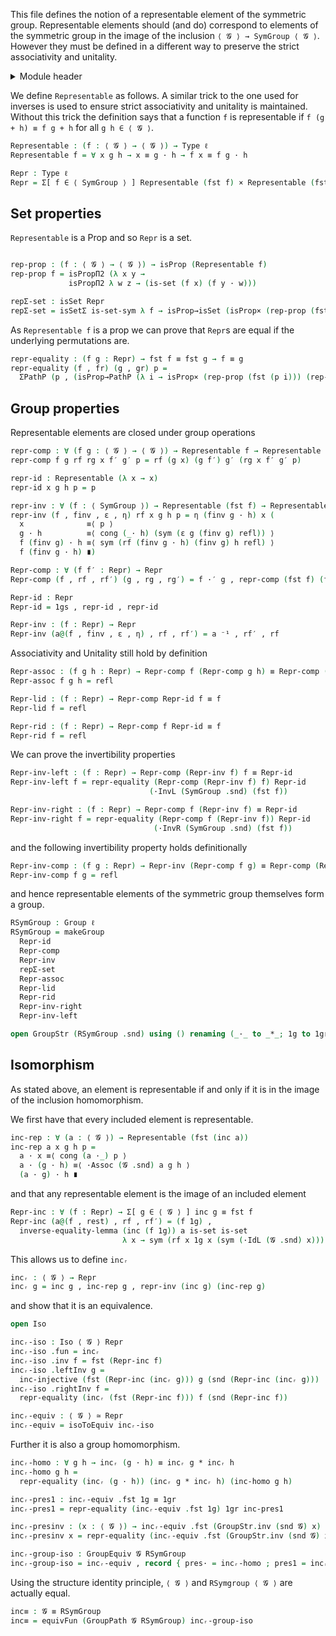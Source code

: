 This file defines the notion of a representable element of the symmetric group. Representable elements should (and do) correspond to elements of the symmetric group in the image of the inclusion `⟨ 𝓖 ⟩ → SymGroup ⟨ 𝓖 ⟩`. However they must be defined in a different way to preserve the strict associativity and unitality.

<details>
<summary>Module header</summary>

```agda
{-# OPTIONS --safe --cubical #-}

open import Cubical.Algebra.Group

module Groups.Symmetric.Representable {ℓ} (𝓖 : Group ℓ) where

open import Cubical.Algebra.Group.GroupPath
open import Cubical.Algebra.Group.Morphisms
open import Cubical.Data.Sigma
open import Cubical.Data.Vec
open import Cubical.Foundations.Equiv
open import Cubical.Foundations.HLevels
open import Cubical.Foundations.Isomorphism
open import Cubical.Foundations.Prelude
open import Cubical.Foundations.SIP
open import Cubical.Functions.FunExtEquiv
open import Groups.Function.Inverse
open import Groups.Symmetric
open import Groups.Symmetric.Inclusion 𝓖

open GroupStr (𝓖 .snd) using (_·_;1g;inv;is-set)
open GroupStr (SymGroup .snd) using () renaming (_·_ to _·′_; 1g to 1gs; inv to _⁻¹; is-set to is-set-sym)
open GroupStr hiding (_·_;1g;inv;is-set)
```

</details>

We define `Representable` as follows. A similar trick to the one used for inverses is used to ensure strict associativity and unitality is maintained. Without this trick the definition says that a function `f` is representable if `f (g + h) ≡ f g + h` for all `g h ∈ ⟨ 𝓖 ⟩`.

```agda
Representable : (f : ⟨ 𝓖 ⟩ → ⟨ 𝓖 ⟩) → Type ℓ
Representable f = ∀ x g h → x ≡ g · h → f x ≡ f g · h

Repr : Type ℓ
Repr = Σ[ f ∈ ⟨ SymGroup ⟩ ] Representable (fst f) × Representable (fst (snd f))
```

## Set properties

`Representable` is a Prop and so `Repr` is a set.

```agda

rep-prop : (f : ⟨ 𝓖 ⟩ → ⟨ 𝓖 ⟩) → isProp (Representable f)
rep-prop f = isPropΠ2 (λ x y →
             isPropΠ2 λ w z → (is-set (f x) (f y · w)))

repΣ-set : isSet Repr
repΣ-set = isSetΣ is-set-sym λ f → isProp→isSet (isProp× (rep-prop (fst f)) (rep-prop (fst (snd f))))
```

As `Representable f` is a prop we can prove that `Repr`s are equal if the underlying permutations are.

```agda
repr-equality : (f g : Repr) → fst f ≡ fst g → f ≡ g
repr-equality (f , fr) (g , gr) p =
  ΣPathP (p , (isProp→PathP (λ i → isProp× (rep-prop (fst (p i))) (rep-prop (fst (snd (p i))))) fr gr))
```

## Group properties

Representable elements are closed under group operations

```agda
repr-comp : ∀ (f g : ⟨ 𝓖 ⟩ → ⟨ 𝓖 ⟩) → Representable f → Representable g → Representable (λ x → f (g x))
repr-comp f g rf rg x f′ g′ p = rf (g x) (g f′) g′ (rg x f′ g′ p)

repr-id : Representable (λ x → x)
repr-id x g h p = p

repr-inv : ∀ (f : ⟨ SymGroup ⟩) → Representable (fst f) → Representable (fst (snd f))
repr-inv (f , finv , ε , η) rf x g h p = η (finv g · h) x (
  x              ≡⟨ p ⟩
  g · h          ≡⟨ cong (_· h) (sym (ε g (finv g) refl)) ⟩
  f (finv g) · h ≡⟨ sym (rf (finv g · h) (finv g) h refl) ⟩
  f (finv g · h) ∎)

Repr-comp : ∀ (f f′ : Repr) → Repr
Repr-comp (f , rf , rf′) (g , rg , rg′) = f ·′ g , repr-comp (fst f) (fst g) rf rg , repr-comp (fst (snd g)) (fst (snd f)) rg′ rf′

Repr-id : Repr
Repr-id = 1gs , repr-id , repr-id

Repr-inv : (f : Repr) → Repr
Repr-inv (a@(f , finv , ε , η) , rf , rf′) = a ⁻¹ , rf′ , rf
```

Associativity and Unitality still hold by definition

```agda
Repr-assoc : (f g h : Repr) → Repr-comp f (Repr-comp g h) ≡ Repr-comp (Repr-comp f g) h
Repr-assoc f g h = refl

Repr-lid : (f : Repr) → Repr-comp Repr-id f ≡ f
Repr-lid f = refl

Repr-rid : (f : Repr) → Repr-comp f Repr-id ≡ f
Repr-rid f = refl
```

We can prove the invertibility properties

```agda
Repr-inv-left : (f : Repr) → Repr-comp (Repr-inv f) f ≡ Repr-id
Repr-inv-left f = repr-equality (Repr-comp (Repr-inv f) f) Repr-id
                               (·InvL (SymGroup .snd) (fst f))

Repr-inv-right : (f : Repr) → Repr-comp f (Repr-inv f) ≡ Repr-id
Repr-inv-right f = repr-equality (Repr-comp f (Repr-inv f)) Repr-id
                                (·InvR (SymGroup .snd) (fst f))
```

and the following invertibility property holds definitionally

```agda
Repr-inv-comp : (f g : Repr) → Repr-inv (Repr-comp f g) ≡ Repr-comp (Repr-inv g) (Repr-inv f)
Repr-inv-comp f g = refl
```

and hence representable elements of the symmetric group themselves form a group.

```agda
RSymGroup : Group ℓ
RSymGroup = makeGroup
  Repr-id
  Repr-comp
  Repr-inv
  repΣ-set
  Repr-assoc
  Repr-lid
  Repr-rid
  Repr-inv-right
  Repr-inv-left

open GroupStr (RSymGroup .snd) using () renaming (_·_ to _*_; 1g to 1gr; inv to invᵣ)
```

## Isomorphism

As stated above, an element is representable if and only if it is in the image of the inclusion homomorphism.

We first have that every included element is representable.

```agda
inc-rep : ∀ (a : ⟨ 𝓖 ⟩) → Representable (fst (inc a))
inc-rep a x g h p =
  a · x ≡⟨ cong (a ·_) p ⟩
  a · (g · h) ≡⟨ ·Assoc (𝓖 .snd) a g h ⟩
  (a · g) · h ∎
```
and that any representable element is the image of an included element
```agda
Repr-inc : ∀ (f : Repr) → Σ[ g ∈ ⟨ 𝓖 ⟩ ] inc g ≡ fst f
Repr-inc (a@(f , rest) , rf , rf′) = (f 1g) ,
  inverse-equality-lemma (inc (f 1g)) a is-set is-set
                         λ x → sym (rf x 1g x (sym (·IdL (𝓖 .snd) x)))
```

This allows us to define `incᵣ`

```agda
incᵣ : ⟨ 𝓖 ⟩ → Repr
incᵣ g = inc g , inc-rep g , repr-inv (inc g) (inc-rep g)
```

and show that it is an equivalence.

```agda
open Iso

incᵣ-iso : Iso ⟨ 𝓖 ⟩ Repr
incᵣ-iso .fun = incᵣ
incᵣ-iso .inv f = fst (Repr-inc f)
incᵣ-iso .leftInv g =
  inc-injective (fst (Repr-inc (incᵣ g))) g (snd (Repr-inc (incᵣ g)))
incᵣ-iso .rightInv f =
  repr-equality (incᵣ (fst (Repr-inc f))) f (snd (Repr-inc f))

incᵣ-equiv : ⟨ 𝓖 ⟩ ≃ Repr
incᵣ-equiv = isoToEquiv incᵣ-iso
```

Further it is also a group homomorphism.

```agda
incᵣ-homo : ∀ g h → incᵣ (g · h) ≡ incᵣ g * incᵣ h
incᵣ-homo g h =
  repr-equality (incᵣ (g · h)) (incᵣ g * incᵣ h) (inc-homo g h)

incᵣ-pres1 : incᵣ-equiv .fst 1g ≡ 1gr
incᵣ-pres1 = repr-equality (incᵣ-equiv .fst 1g) 1gr inc-pres1

incᵣ-presinv : (x : ⟨ 𝓖 ⟩) → incᵣ-equiv .fst (GroupStr.inv (snd 𝓖) x) ≡ invᵣ (incᵣ-equiv .fst x)
incᵣ-presinv x = repr-equality (incᵣ-equiv .fst (GroupStr.inv (snd 𝓖) x)) (invᵣ (incᵣ-equiv .fst x)) (inc-pres-inv x)

incᵣ-group-iso : GroupEquiv 𝓖 RSymGroup
incᵣ-group-iso = incᵣ-equiv , record { pres· = incᵣ-homo ; pres1 = incᵣ-pres1 ; presinv = incᵣ-presinv }
```

Using the structure identity principle, `⟨ 𝓖 ⟩` and `RSymgroup ⟨ 𝓖 ⟩` are actually equal.

```agda
inc≡ : 𝓖 ≡ RSymGroup
inc≡ = equivFun (GroupPath 𝓖 RSymGroup) incᵣ-group-iso
```
